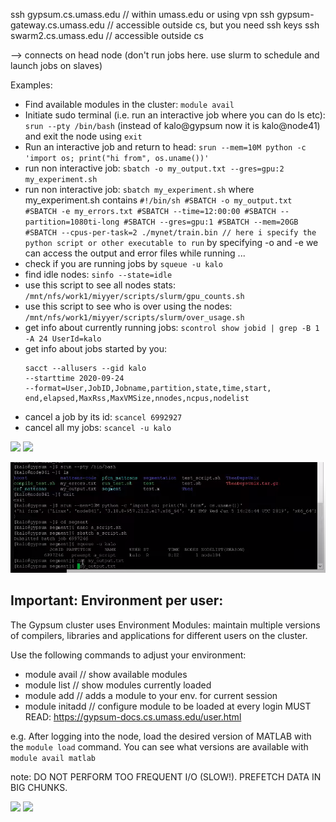 ssh gypsum.cs.umass.edu // within umass.edu or using vpn
ssh gypsum-gateway.cs.umass.edu // accessible outside cs, but you need ssh keys
ssh swarm2.cs.umass.edu // accessible outside cs

--> connects on head node (don't run jobs here. use slurm to schedule and launch jobs on slaves)


Examples:

- Find available modules in the cluster: ```module avail```
- Initiate sudo terminal (i.e. run an interactive job where you can do ls etc): ```srun --pty /bin/bash```
  (instead of kalo@gypsum now it is kalo@node41) and exit the node using ```exit```
- Run an interactive job and return to head: ```srun --mem=10M python -c 'import os; print("hi from", os.uname())'```
- run non interactive job: ```sbatch -o my_output.txt --gres=gpu:2 my_experiment.sh```
- run non interactive job: ```sbatch my_experiment.sh``` where my_experiment.sh contains
       ```
       #!/bin/sh
       #SBATCH -o my_output.txt
       #SBATCH -e my_errors.txt
       #SBATCH --time=12:00:00
       #SBATCH --partition=1080ti-long
       #SBATCH --gres=gpu:1
       #SBATCH --mem=20GB
       #SBATCH --cpus-per-task=2
       ./mynet/train.bin // here i specify the python script or other executable to run
       ```
       by specifying -o and -e we can access the output and error files while running ... 
- check if you are running jobs by ```squeue -u kalo```
- find idle nodes: ```sinfo --state=idle```
- use this script to see all nodes stats: ```/mnt/nfs/work1/miyyer/scripts/slurm/gpu_counts.sh```
- use this script to see who is over using the nodes: ```/mnt/nfs/work1/miyyer/scripts/slurm/over_usage.sh```
- get info about currently running jobs: ```scontrol show jobid | grep -B 1 -A 24 UserId=kalo```
- get info about jobs started by you: 
    ```
    sacct --allusers --gid kalo
    --starttime 2020-09-24
    --format=User,JobID,Jobname,partition,state,time,start,
    end,elapsed,MaxRss,MaxVMSize,nnodes,ncpus,nodelist
    ```
- cancel a job by its id: ```scancel 6992927```
- cancel all my jobs: ```scancel ‐u kalo```


![](./srunconfig.png)
![](./swarmconfig.png)

![](./examplerun.png)


Important: Environment per user:
---
The Gypsum cluster uses Environment Modules: maintain multiple versions of
compilers, libraries and applications for different users on the cluster.

Use the following commands to adjust your environment:
- module avail // show available modules
- module list // show modules currently loaded
- module add <module> // adds a module to your env. for current session
- module initadd <module> // configure module to be loaded at every login
MUST READ: https://gypsum-docs.cs.umass.edu/user.html

e.g.
After logging into the node, load the desired version of MATLAB with the ```module load``` command. You can see what versions are available with ```module avail matlab```

note:
DO NOT PERFORM TOO FREQUENT I/O (SLOW!). PREFETCH DATA IN BIG CHUNKS.

![](gpus_available.png)
![](cpus_available.png)
